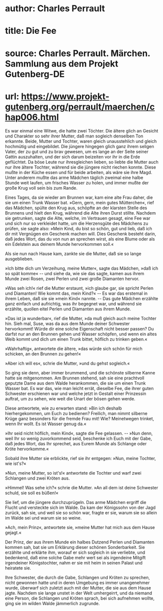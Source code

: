 # author: Charles Perrault
# title: Die Fee
# source: Charles Perrault. Märchen. Sammlung aus dem Projekt Gutenberg-DE
# url: https://www.projekt-gutenberg.org/perrault/maerchen/chap006.html

Es war einmal eine Witwe, die hatte zwei Töchter. Die ältere glich an
Gesicht und Charakter so sehr ihrer Mutter, daß man sogleich denselben
Ton erkannte. Beide, Mutter und Tochter, waren gleich unausstehlich und
gleich hochmütig und eingebildet. Die jüngere hingegen glich ganz ihrem
seligen Vater, der zu gut und zu brav gewesen, um es lange an der Seite
seiner Gattin auszuhalten, und der sich darum beizeiten vor ihr in die
Erde geflüchtet. Da böse Leute nur ihresgleichen lieben, so liebte die
Mutter auch nur ihre ältere Tochter, während sie die jüngere nicht
riechen konnte. Diese mußte in der Küche essen und für beide arbeiten,
als wäre sie ihre Magd. Unter anderem mußte das arme Mädchen täglich
zweimal eine halbe Stunde weit laufen, um frisches Wasser zu holen, und
immer mußte der große Krug voll sein bis zum Rande.

Eines Tages, da sie wieder am Brunnen war, kam eine alte Frau daher, die
sie um einen Trunk Wasser bat. »Gern, gern, mein gutes Mütterchen«, rief
das Mädchen, spülte den Krug aus, schöpfte an der klarsten Stelle des
Brunnens und hielt den Krug, während die Alte ihren Durst stillte.
Nachdem sie getrunken, sagte die Alte, welche, im Vertrauen gesagt, eine
Fee war und sich nur so verkleidet hatte, um die Herzensgüte des
Mädchens zu prüfen, sie sagte also: »Mein Kind, du bist so schön, gut
und lieb, daß ich dir mit Vergnügen ein Geschenk machen will. Dies
Geschenk besteht darin, daß jedes Wort, das du von nun an sprechen
wirst, als eine Blume oder als ein Edelstein aus deinem Munde
hervorkommen soll.«

Als sie nun nach Hause kam, zankte sie die Mutter, daß sie so lange
ausgeblieben.

»Ich bitte dich um Verzeihung, meine Mutter«, sagte das Mädchen, »daß
ich so spät komme« -- und siehe da, wie sie das sagte, kamen aus ihrem
Munde zwei Rosen, zwei Perlen und zwei große Diamanten hervor.

»Was seh ich!« rief die Mutter erstaunt, »ich glaube gar, sie spricht
Perlen und Diamanten! Wie kommt das, mein Kind?« -- Es war das erstemal
in ihrem Leben, daß sie sie »mein Kind« nannte. -- Das gute Mädchen
erzählte ganz einfach und aufrichtig, was ihr begegnet war, und während
sie erzählte, quollen eitel Perlen und Diamanten aus ihrem Munde.

»Das ist ja wunderbar«, rief die Mutter, »da muß gleich auch meine
Tochter hin. Sieh mal, Suse, was da aus dem Munde deiner Schwester
hervorkommt! Würde dir eine solche Eigenschaft nicht besser passen? Du
darfst nur an den Brunnen gehen und Wasser schöpfen, und wenn ein altes
Weib kommt und dich um einen Trunk bittet, höflich zu trinken geben.«

»Wahrhaftig«, antwortete die ältere, »das würde sich schön für mich
schicken, an den Brunnen zu gehen!«

»Aber ich will es«, schrie die Mutter, »und du gehst sogleich.«

So ging sie denn, aber immer brummend, und die schönste silberne Kanne
hatte sie mitgenommen. Am Brunnen stehend, sah sie eine prachtvoll
geputzte Dame aus dem Walde herankommen, die sie um einen Trunk Wasser
bat. Es war das, wie man leicht errät, dieselbe Fee, die ihrer guten
Schwester erschienen war und welche jetzt in Gestalt einer Prinzessin
auftrat, um zu sehen, wie weit die Unart der bösen gehen werde.

Diese antwortete, wie zu erwarten stand: »Bin ich deshalb
hierhergekommen, um Euch zu bedienen? Freilich, man nimmt silberne Krüge
ganz besonders für die fremde Frau mit! Wie? Meinetwegen trinket, wenn
Ihr wollt. Es ist Wasser genug da.«

»Ihr seid nicht höflich, mein Kind«, sagte die Fee gelassen. -- »Nun
denn, weil Ihr so wenig zuvorkommend seid, beschenke ich Euch mit der
Gabe, daß jedes Wort, das Ihr sprechet, aus Eurem Munde als Schlange
oder Kröte hervorkomme.«

Sobald ihre Mutter sie erblickte, rief sie ihr entgegen: »Nun, meine
Tochter, wie ist\'s?«

»Nun, meine Mutter, so ist\'s!« antwortete die Tochter und warf zwei
Schlangen und zwei Kröten aus.

»Himmel! Was sehe ich?« schrie die Mutter. »An all dem ist deine
Schwester schuld, sie soll es büßen!«

Sie lief, um die jüngere durchzuprügeln. Das arme Mädchen ergriff die
Flucht und versteckte sich im Walde. Da kam der Königssohn von der Jagd
zurück, sah sie, und weil sie so schön war, fragte er sie, warum sie so
allein im Walde sei und warum sie so weine.

»Ach, mein Prinz«, antwortete sie, »meine Mutter hat mich aus dem Hause
gejagt.«

Der Prinz, der aus ihrem Munde ein halbes Dutzend Perlen und Diamanten
kommen sah, bat sie um Erklärung dieser schönen Sonderbarkeit. Sie
erzählte und erklärte ihm, worauf er sich sogleich in sie verliebte, und
bedenkend, daß eine solche Gabe mehr wert sei als irgendeine Mitgift
irgendeiner Königstochter, nahm er sie mit heim in seinen Palast und
heiratete sie.

Ihre Schwester, die durch die Gabe, Schlangen und Kröten zu sprechen,
nicht gewonnen hatte und in deren Umgebung es immer unangenehmer wurde,
überwarf sich zuletzt auch mit der Mutter, die sie aus dem Hause jagte.
Nachdem sie lange unstet in der Welt umhergeirrt, und da niemand eine
Person, die Schlangen und Kröten sprach, bei sich aufnehmen wollte, ging
sie im wilden Walde jämmerlich zugrunde.